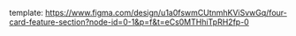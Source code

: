 template:
https://www.figma.com/design/u1a0fswmCUtnmhKViSvwGq/four-card-feature-section?node-id=0-1&p=f&t=eCs0MTHhiTpRH2fp-0
